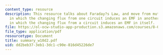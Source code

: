 ```yaml
---
content_type: resource
description: This resource talks about Faraday?s Law, and move from mutual inductance,
  in which the changing flux from one circuit induces an EMF in another, to self inductance,
  in which the changing flux from a circuit induces an EMF in itself.
file: https://ol-ocw-studio-app-production.s3.amazonaws.com/courses/8-02-physics-ii-electricity-and-magnetism-spring-2007/dd2beb373eb13dc1c90e816d45226de7_summary_w10d2.pdf
file_type: application/pdf
resourcetype: Document
title: summary_w10d2.pdf
uid: dd2beb37-3eb1-3dc1-c90e-816d45226de7
---
```

